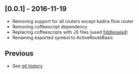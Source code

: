 ## [0.0.1] - 2016-11-19

  * Removing support for all routers except kadira flow router
  * Removing coffeescript dependency
  * Replacing coffeescripts with JS files (used [fiddlesalad])
  * Renaming exported symbol to ActiveRouteBasic

## Previous

  * See [git history]

[fiddlesalad]: http://fiddlesalad.com/coffeescript/
[git history]: https://github.com/greenermoose/meteor-active-route-basic/commits
